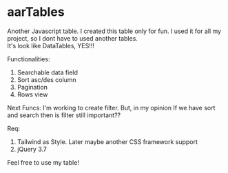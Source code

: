 # aarTables
Another Javascript table. I created this table only for fun. I used it for all my project, so I dont have to used another tables.  
It's look like DataTables, YES!!!

Functionalities:
1. Searchable data field
2. Sort asc/des column
3. Pagination
4. Rows view

Next Funcs:
I'm working to create filter. But, in my opinion If we have sort and search then is filter still important??

Req:
1. Tailwind as Style. Later maybe another CSS framework support
2. jQuery 3.7


Feel free to use my table!
